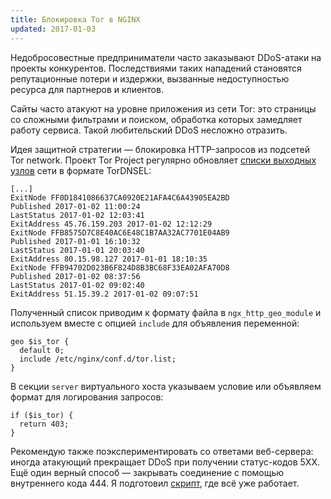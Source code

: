 ```yaml
---
title: Блокировка Tor в NGINX
updated: 2017-01-03
---
```


Недобросовестные предприниматели часто заказывают DDoS-атаки на проекты конкурентов. Последствиями таких нападений становятся репутационные потери и издержки, вызванные недоступностью ресурса для партнеров и клиентов.

Сайты часто атакуют на уровне приложения из сети Tor: это страницы со сложными фильтрами и поиском, обработка которых замедляет работу сервиса. Такой любительский DDoS несложно отразить. 

Идея защитной стратегии — блокировка HTTP-запросов из подсетей Tor network. Проект Tor Project регулярно обновляет [списки выходных узлов](https://check.torproject.org/exit-addresses) сети в формате TorDNSEL:

```
[...]
ExitNode FF0D1841086637CA0920E21AFA4C6A43905EA2BD
Published 2017-01-02 11:00:24
LastStatus 2017-01-02 12:03:41
ExitAddress 45.76.159.203 2017-01-02 12:12:29
ExitNode FFB8575D7C8E40AC6E48C1B7AA32AC7701E04AB9
Published 2017-01-01 16:10:32
LastStatus 2017-01-01 20:03:40
ExitAddress 80.15.98.127 2017-01-01 18:10:35
ExitNode FFB94702D023B6F824D8B3BC68F33EA02AFA70D8
Published 2017-01-02 08:37:56
LastStatus 2017-01-02 09:02:40
ExitAddress 51.15.39.2 2017-01-02 09:07:51
```

Полученный список приводим к формату файла в `ngx_http_geo_module` и используем вместе с опцией `include` для объявления переменной:

```
geo $is_tor {
  default 0;
  include /etc/nginx/conf.d/tor.list;
}
```

В секции `server` виртуального хоста указываем условие или объявляем формат для логирования запросов:

```
if ($is_tor) {
  return 403;
}
```

Рекомендую также поэкспериментировать со ответами веб-сервера: иногда атакующий прекращает DDoS при получении статус-кодов 5XX. Ещё один верный способ — закрывать соединение с помощью внутреннего кода 444. Я подготовил [скрипт](https://github.com/gongled/nginx-tor-sync), где всё уже работает.

